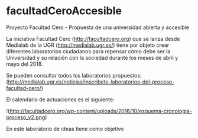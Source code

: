 # facultadCeroAccesible
Proyecto Facultad Cero - Propuesta de una universidad abierta y accesible 

La iniciativa Facultad Cero (http://facultadcero.org) que se lanza desde Medialab de la UGR (http://medialab.ugr.es/) tiene por objeto crear diferentes laboratorios ciudadanos para repensar cómo debe ser la Universidad y su relación con la sociedad durante los meses de abril y mayo del 2018.

Se pueden consultar todos los laboratorios propuestos: 
    (http://medialab.ugr.es/noticias/inscribete-laboratorios-del-proceso-facultad-cero/)

El calendario de actuaciones es el siguiente: 

!(http://facultadcero.org/wp-content/uploads/2016/10/esquema-cronologia-proceso_v2.png) 


En este laboratorio de ideas tiene como objetivo 
